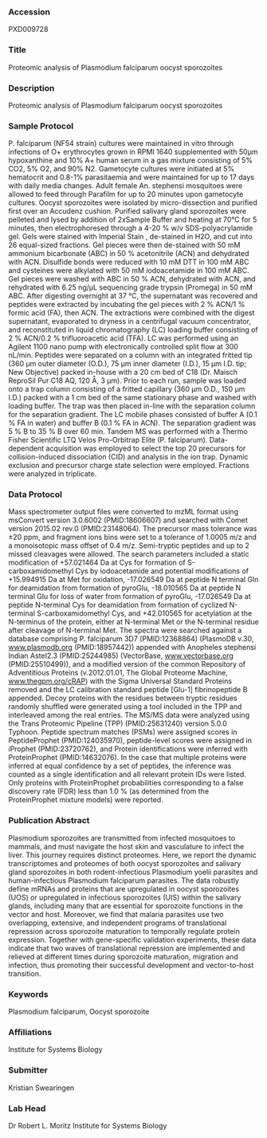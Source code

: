 ### Accession
PXD009728

### Title
Proteomic analysis of Plasmodium falciparum oocyst sporozoites

### Description
Proteomic analysis of Plasmodium falciparum oocyst sporozoites

### Sample Protocol
P. falciparum (NF54 strain) cultures were maintained in vitro through infections of O+ erythrocytes grown in RPMI 1640 supplemented with 50µm hypoxanthine and 10% A+ human serum in a gas mixture consisting of 5% CO2, 5% O2, and 90% N2. Gametocyte cultures were initiated at 5% hematocrit and 0.8-1% parasitaemia and were maintained for up to 17 days with daily media changes. Adult female An. stephensi mosquitoes were allowed to feed through Parafilm for up to 20 minutes upon gametocyte cultures. Oocyst sporozoites were isolated by micro-dissection and purified first over an Accudenz cushion. Purified salivary gland sporozoites were pelleted and lysed by addition of 2xSample Buffer and heating at 70°C for 5 minutes, then electrophoresed through a 4-20 % w/v SDS-polyacrylamide gel. Gels were stained with Imperial Stain , de-stained in H2O, and cut into 26 equal-sized fractions. Gel pieces were then de-stained with 50 mM ammonium bicarbonate (ABC) in 50 % acetonitrile (ACN) and dehydrated with ACN. Disulfide bonds were reduced with 10 mM DTT in 100 mM ABC and cysteines were alkylated with 50 mM iodoacetamide in 100 mM ABC. Gel pieces were washed with ABC in 50 % ACN, dehydrated with ACN, and rehydrated with 6.25 ng/µL sequencing grade trypsin (Promega) in 50 mM ABC. After digesting overnight at 37 °C, the supernatant was recovered and peptides were extracted by incubating the gel pieces with 2 % ACN/1 % formic acid (FA), then ACN. The extractions were combined with the digest supernatant, evaporated to dryness in a centrifugal vacuum concentrator, and reconstituted in liquid chromatography (LC) loading buffer consisting of 2 % ACN/0.2 % trifluoroacetic acid (TFA). LC was performed using an Agilent 1100 nano pump with electronically controlled split flow at 300 nL/min. Peptides were separated on a column with an integrated fritted tip (360 µm outer diameter (O.D.), 75 µm inner diameter (I.D.), 15 µm I.D. tip; New Objective) packed in-house with a 20 cm bed of C18 (Dr. Maisch ReproSil Pur C18 AQ, 120 Å, 3 µm). Prior to each run, sample was loaded onto a trap column consisting of a fritted capillary (360 µm O.D., 150 µm I.D.) packed with a 1 cm bed of the same stationary phase and washed with loading buffer. The trap was then placed in-line with the separation column for the separation gradient. The LC mobile phases consisted of buffer A (0.1 % FA in water) and buffer B (0.1 % FA in ACN). The separation gradient was 5 % B to 35 % B over 60 min. Tandem MS was performed with a Thermo Fisher Scientific LTQ Velos Pro-Orbitrap Elite (P. falciparum). Data-dependent acquisition was employed to select the top 20 precursors for collision-induced dissociation (CID) and analysis in the ion trap. Dynamic exclusion and precursor charge state selection were employed. Fractions were analyzed in triplicate.

### Data Protocol
Mass spectrometer output files were converted to mzML format using msConvert version 3.0.6002 (PMID:18606607) and searched with Comet version 2015.02 rev.0 (PMID:23148064). The precursor mass tolerance was ±20 ppm, and fragment ions bins were set to a tolerance of 1.0005 m/z and a monoisotopic mass offset of 0.4 m/z. Semi-tryptic peptides and up to 2 missed cleavages were allowed. The search parameters included a static modification of +57.021464 Da at Cys for formation of S-carboxamidomethyl Cys by iodoacetamide and potential modifications of +15.994915 Da at Met for oxidation, -17.026549 Da at peptide N terminal Gln for deamidation from formation of pyroGlu, -18.010565 Da at peptide N terminal Glu for loss of water from formation of pyroGlu, -17.026549 Da at peptide N-terminal Cys for deamidation from formation of cyclized N-terminal S-carboxamidomethyl Cys, and +42.010565 for acetylation at the N-terminus of the protein, either at N-terminal Met or the N-terminal residue after cleavage of N-terminal Met. The spectra were searched against a database comprising P. falciparum 3D7 (PMID:12368864) (PlasmoDB v.30, www.plasmodb.org (PMID:18957442)) appended with Anopheles stephensi Indian AsteI2.3 (PMID:25244985) (VectorBase, www.vectorbase.org (PMID:25510499)), and a modified version of the common Repository of Adventitious Proteins (v.2012.01.01, The Global Proteome Machine, www.thegpm.org/cRAP) with the Sigma Universal Standard Proteins removed and the LC calibration standard peptide [Glu-1] fibrinopeptide B appended. Decoy proteins with the residues between tryptic residues randomly shuffled were generated using a tool included in the TPP and interleaved among the real entries. The MS/MS data were analyzed using the Trans Proteomic Pipeline (TPP) (PMID:25631240) version 5.0.0 Typhoon. Peptide spectrum matches (PSMs) were assigned scores in PeptideProphet (PMID:124035970), peptide-level scores were assigned in iProphet (PMID:23720762), and Protein identifications were inferred with ProteinProphet (PMID:14632076). In the case that multiple proteins were inferred at equal confidence by a set of peptides, the inference was counted as a single identification and all relevant protein IDs were listed. Only proteins with ProteinProphet probabilities corresponding to a false discovery rate (FDR) less than 1.0 % (as determined from the ProteinProphet mixture models) were reported.

### Publication Abstract
Plasmodium sporozoites are transmitted from infected mosquitoes to mammals, and must navigate the host skin and vasculature to infect the liver. This journey requires distinct proteomes. Here, we report the dynamic transcriptomes and proteomes of both oocyst sporozoites and salivary gland sporozoites in both rodent-infectious Plasmodium yoelii parasites and human-infectious Plasmodium falciparum parasites. The data robustly define mRNAs and proteins that are upregulated in oocyst sporozoites (UOS) or upregulated in infectious sporozoites (UIS) within the salivary glands, including many that are essential for sporozoite functions in the vector and host. Moreover, we find that malaria parasites use two overlapping, extensive, and independent programs of translational repression across sporozoite maturation to temporally regulate protein expression. Together with gene-specific validation experiments, these data indicate that two waves of translational repression are implemented and relieved at different times during sporozoite maturation, migration and infection, thus promoting their successful development and vector-to-host transition.

### Keywords
Plasmodium falciparum, Oocyst sporozoite

### Affiliations
Institute for Systems Biology

### Submitter
Kristian Swearingen

### Lab Head
Dr Robert L. Moritz
Institute for Systems Biology


